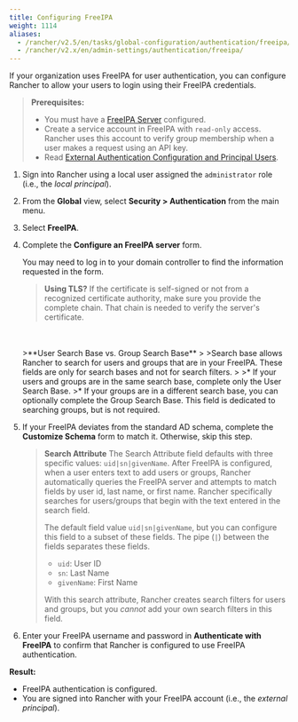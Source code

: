 ```yaml
---
title: Configuring FreeIPA
weight: 1114
aliases:
  - /rancher/v2.5/en/tasks/global-configuration/authentication/freeipa/
  - /rancher/v2.x/en/admin-settings/authentication/freeipa/
---
```


If your organization uses FreeIPA for user authentication, you can configure Rancher to allow your users to login using their FreeIPA credentials.

>**Prerequisites:**
>
>- You must have a [FreeIPA Server](https://www.freeipa.org/) configured.
>- Create a service account in FreeIPA with `read-only` access. Rancher uses this account to verify group membership when a user makes a request using an API key.
>- Read [External Authentication Configuration and Principal Users](../../../../../pages-for-subheaders/about-authentication.md#external-authentication-configuration-and-principal-users).

1. Sign into Rancher using a local user assigned the `administrator` role (i.e., the _local principal_).

2. From the **Global** view, select **Security > Authentication** from the main menu.

3. Select **FreeIPA**.

4. Complete the **Configure an FreeIPA server** form.

    You may need to log in to your domain controller to find the information requested in the form.

    >**Using TLS?**
    >If the certificate is self-signed or not from a recognized certificate authority, make sure you provide the complete chain. That chain is needed to verify the server's certificate.
    <br/>
    <br/>
    >**User Search Base vs. Group Search Base**
    >
    >Search base allows Rancher to search for users and groups that are in your FreeIPA.  These fields are only for search bases and not for search filters.
    >
    >* If your users and groups are in the same search base, complete only the User Search Base.
    >* If your groups are in a different search base, you can optionally complete the Group Search Base. This field is dedicated to searching groups, but is not required.

5. If your FreeIPA deviates from the standard AD schema, complete the **Customize Schema** form to match it. Otherwise, skip this step.

    >**Search Attribute** The Search Attribute field defaults with three specific values: `uid|sn|givenName`. After FreeIPA is configured, when a user enters text to add users or groups, Rancher automatically queries the FreeIPA server and attempts to match fields by user id, last name, or first name. Rancher specifically searches for users/groups that begin with the text entered in the search field.
    >
    >The default field value `uid|sn|givenName`, but you can configure this field to a subset of these fields. The pipe (`|`) between the fields separates these fields.
    >
    > * `uid`: User ID
    > * `sn`: Last Name
    > * `givenName`: First Name
    >
    > With this search attribute, Rancher creates search filters for users and groups, but you *cannot* add your own search filters in this field.

6. Enter your FreeIPA username and password in **Authenticate with FreeIPA** to confirm that Rancher is configured to use FreeIPA authentication.

**Result:**

- FreeIPA authentication is configured.
- You are signed into Rancher with your FreeIPA account (i.e., the _external principal_).
